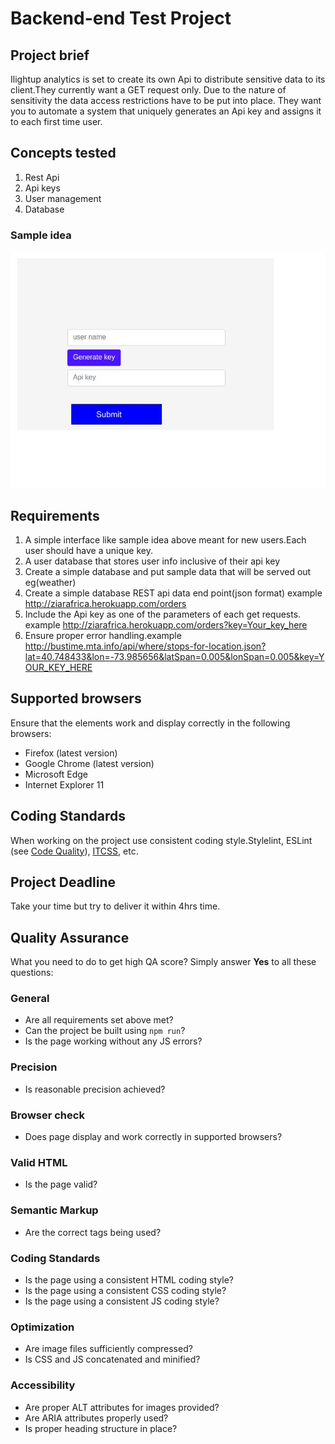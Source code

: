 Backend-end Test Project
======================

## Project brief
Ilightup analytics is set to create its own Api to distribute sensitive data to 
its client.They currently want a GET request only.
Due to the nature of sensitivity the data access restrictions have to be put into place.
They want you to automate a system that uniquely generates
  an Api key and assigns it to each first time user.
 

## Concepts tested
1. Rest Api
2. Api keys
3. User management
4. Database
### Sample idea
![](keys.jpg)

## Requirements
1. A simple interface like sample idea above meant for new users.Each user should have a unique key.
2. A user database that stores user info inclusive of their api key
3. Create a simple database and put sample data that will be served out eg(weather)
4. Create a simple database  REST api data end point(json format) example
http://ziarafrica.herokuapp.com/orders
5. Include the Api key as one of the parameters of each get requests. example http://ziarafrica.herokuapp.com/orders?key=Your_key_here
4. Ensure proper error handling.example http://bustime.mta.info/api/where/stops-for-location.json?lat=40.748433&lon=-73.985656&latSpan=0.005&lonSpan=0.005&key=YOUR_KEY_HERE

 

## Supported browsers
Ensure that the elements work and display correctly in the following browsers:

- Firefox (latest version)
- Google Chrome (latest version)
- Microsoft Edge
- Internet Explorer 11

## Coding Standards
When working on the project use consistent coding style.Stylelint, ESLint (see [Code Quality](https://www.getchisel.co/docs/development/code-quality/)), [ITCSS](https://www.getchisel.co/docs/development/itcss/), etc.

## Project Deadline
Take your time but try to deliver it within 4hrs time.

## Quality Assurance

What you need to do to get high QA score? Simply answer **Yes** to all these questions:

### General

- Are all requirements set above met?
- Can the project be built using `npm run`?
- Is the page working without any JS errors?

### Precision

- Is reasonable precision achieved?

### Browser check

- Does page display and work correctly in supported browsers?

### Valid HTML

- Is the page valid?

### Semantic Markup

- Are the correct tags being used?

### Coding Standards

- Is the page using a consistent HTML coding style?
- Is the page using a consistent CSS coding style?
- Is the page using a consistent JS coding style?

### Optimization

- Are image files sufficiently compressed?
- Is CSS and JS concatenated and minified?

### Accessibility

- Are proper ALT attributes for images provided?
- Are ARIA attributes properly used?
- Is proper heading structure in place?

